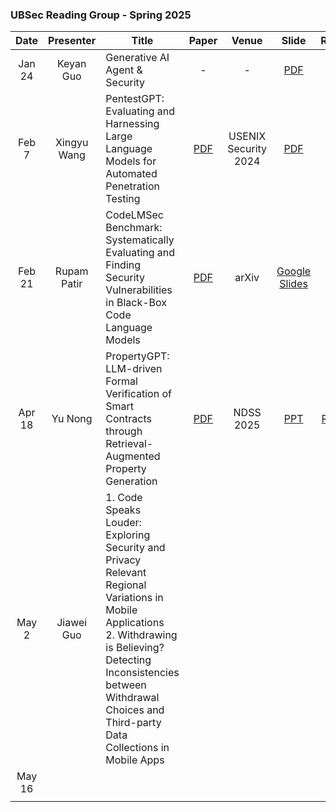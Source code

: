 ### UBSec Reading Group - Spring 2025

|Date|Presenter|Title|Paper|Venue|Slide|Recording|
|:-:|:-:|-|:-:|:-:|:-:|:-:|
|Jan 24|Keyan Guo|Generative AI Agent & Security|-|-|[PDF](./Resource/Spring2025/Generative%20AI%20Agents.pdf)|-|
|Feb 7|Xingyu Wang|PentestGPT: Evaluating and Harnessing Large Language Models for Automated Penetration Testing|[PDF](https://www.usenix.org/system/files/usenixsecurity24-deng.pdf)|USENIX Security 2024|[PDF](./Resource/Spring2025/Pentestwith%20LLM.pdf)|-|
|Feb 21| Rupam Patir | CodeLMSec Benchmark: Systematically Evaluating and Finding Security Vulnerabilities in Black-Box Code Language Models | [PDF](https://arxiv.org/pdf/2302.04012) | arXiv | [Google Slides](https://docs.google.com/presentation/d/1lHTKFVmZTK9rdzx7QA9bSxzcLLWBtdTBwVVJd_4bcKg/edit?usp=sharing) |-|
|Apr 18| Yu Nong | PropertyGPT: LLM-driven Formal Verification of Smart Contracts through Retrieval-Augmented Property Generation | [PDF](https://arxiv.org/abs/2405.02580) | NDSS 2025 | [PPT](./Resource/Spring2025/Yu_PropertyGPT.pptx) | [Recording](https://buffalo.box.com/s/lsidt3ds8z4qf8w4blbk8027fmnfm4ke) |
|May 2| Jiawei Guo | 1. Code Speaks Louder: Exploring Security and Privacy Relevant Regional Variations in Mobile Applications <br> 2. Withdrawing is Believing? Detecting Inconsistencies between Withdrawal Choices and Third-party Data Collections in Mobile Apps | | | | |
|May 16| | | | | | |
| | | | | | | |
